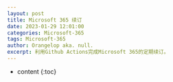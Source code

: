 ```yaml
---
layout: post
title: Microsoft 365 续订
date: 2023-01-29 12:01:00
categories: Microsoft-365
tags: Microsoft-365
author: Orangelop aka. null.
excerpt: 利用Github Actions完成Microsoft 365的定期续订。
---
```


* content
{:toc}
